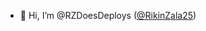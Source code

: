 - 👋 Hi, I’m @RZDoesDeploys ([@RikinZala25](https://github.com/RikinZala25))

<!---
RZDoesDeploys/RZDoesDeploys is a ✨ special ✨ repository because its `README.md` (this file) appears on your GitHub profile.
You can click the Preview link to take a look at your changes.
--->

